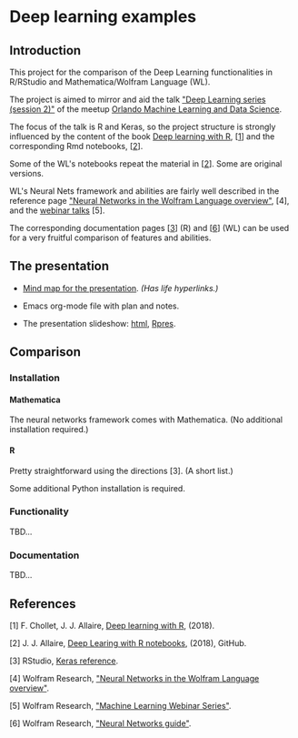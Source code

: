 # Deep learning examples

## Introduction

This project for the comparison of the Deep Learning functionalities in R/RStudio and Mathematica/Wolfram Language (WL).

The project is aimed to mirror and aid the talk 
["Deep Learning series (session 2)"](https://www.meetup.com/Orlando-MLDS/events/250086544/)
of the meetup
[Orlando Machine Learning and Data Science](https://www.meetup.com/Orlando-MLDS).

The focus of the talk is R and Keras, so the project structure is strongly influenced by the content 
of the book [Deep learning with R](https://www.manning.com/books/deep-learning-with-r), 
\[[1](https://www.manning.com/books/deep-learning-with-r)\] and 
the corresponding Rmd notebooks, \[[2](https://github.com/jjallaire/deep-learning-with-r-notebooks)\].

Some of the WL's notebooks repeat the material in \[[2](https://github.com/jjallaire/deep-learning-with-r-notebooks)\]. 
Some are original versions.

WL's Neural Nets framework and abilities are fairly well described in the 
reference page 
["Neural Networks in the Wolfram Language overview"](http://reference.wolfram.com/language/tutorial/NeuralNetworksOverview.html), \[4\],
and the [webinar talks](http://www.wolfram.com/broadcast/c?c=442) \[5\].

The corresponding documentation pages 
\[[3](https://keras.rstudio.com/reference/index.html)\] (R) and 
\[[6](http://reference.wolfram.com/language/guide/NeuralNetworks.html)\] (WL) 
can be used for a very fruitful comparison of features and abilities.

## The presentation

- [Mind map for the presentation](https://github.com/antononcube/MathematicaVsR/blob/master/Projects/DeepLearningExamples/Diagrams/Deep-learning-with-Keras-in-R-mind-map.pdf).
*(Has life hyperlinks.)*

- Emacs org-mode file with plan and notes.

- The presentation slideshow: 
  [html](http://htmlpreview.github.io/?https://github.com/antononcube/MathematicaVsR/blob/master/Projects/DeepLearningExamples/R/Keras-with-R-talk-slideshow.html#/),
  [Rpres](https://github.com/antononcube/MathematicaVsR/blob/master/Projects/DeepLearningExamples/R/Keras-with-R-talk-slideshow.Rpres).

## Comparison 

### Installation

#### Mathematica

The neural networks framework comes with Mathematica. (No additional installation required.)

#### R

Pretty straightforward using the directions \[3\]. (A short list.)

Some additional Python installation is required. 

### Functionality

TBD...

### Documentation
 
TBD...

## References

\[1\] F. Chollet, J. J. Allaire, [Deep learning with R](https://www.manning.com/books/deep-learning-with-r), (2018).

\[2\] J. J. Allaire, [Deep Learing with R notebooks](https://github.com/jjallaire/deep-learning-with-r-notebooks), (2018), GitHub.

\[3\] RStudio, [Keras reference](https://keras.rstudio.com/reference/index.html).

\[4\] Wolfram Research, ["Neural Networks in the Wolfram Language overview"](http://reference.wolfram.com/language/tutorial/NeuralNetworksOverview.html).

\[5\] Wolfram Research, ["Machine Learning Webinar Series"](http://www.wolfram.com/broadcast/c?c=442).
 
\[6\] Wolfram Research, ["Neural Networks guide"](http://reference.wolfram.com/language/guide/NeuralNetworks.html).   

